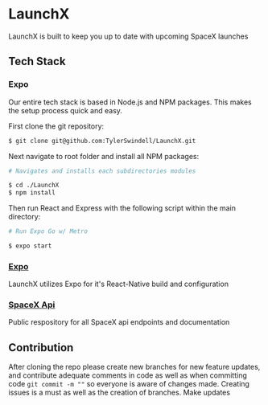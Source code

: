 # LaunchX

LaunchX is built to keep you up to date with upcoming SpaceX launches

## Tech Stack

### Expo

Our entire tech stack is based in Node.js and NPM packages. This makes the setup process quick and easy.

First clone the git repository:

```bash
$ git clone git@github.com:TylerSwindell/LaunchX.git
```

Next navigate to root folder and install all NPM packages:

```bash
# Navigates and installs each subdirectories modules

$ cd ./LaunchX
$ npm install
```

Then run React and Express with the following script within the main directory:

```bash
# Run Expo Go w/ Metro

$ expo start
```

### [Expo](https://docs.expo.dev/get-started/installation/)

LaunchX utilizes Expo for it's React-Native build and configuration

### [SpaceX Api](https://github.com/r-spacex/SpaceX-API/blob/master/docs/README.md)

Public respository for all SpaceX api endpoints and documentation
## Contribution

After cloning the repo please create new branches for new feature updates, and contribute adequate comments in code as well as when committing code `git commit -m ""` so everyone is aware of changes made. Creating issues is a must as well as the creation of branches. Make updates
